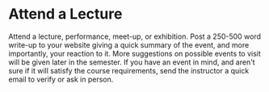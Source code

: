 # Attend a Lecture
Attend a lecture, performance, meet-up, or exhibition. Post a 250-500 word write-up to your website giving a quick summary of the event, and more importantly, your reaction to it. 
More suggestions on possible events to visit will be given later in the semester. 
If you have an event in mind, and aren't sure if it will satisfy the course requirements, send the instructor a quick email to verify or ask in person.

